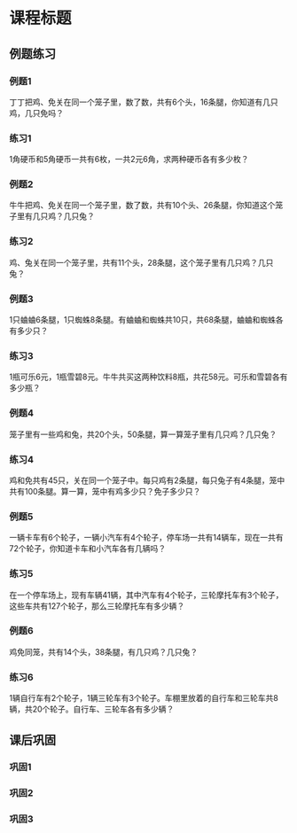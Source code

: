 # 课程标题



## 例题练习

### 例题1

丁丁把鸡、免关在同一个笼子里，数了数，共有6个头，16条腿，你知道有几只鸡，几只免吗？

### 练习1

1角硬币和5角硬币一共有6枚，一共2元6角，求两种硬币各有多少枚？



### 例题2

牛牛把鸡、免关在同一个笼子里，数了数，共有10个头、26条腿，你知道这个笼子里有几只鸡？几只兔？



### 练习2

鸡、兔关在同一个笼子里，共有11个头，28条腿，这个笼子里有几只鸡？几只兔？



### 例题3

1只蛐蛐6条腿，1只蜘蛛8条腿。有蛐蛐和蜘蛛共10只，共68条腿，蛐蛐和蜘蛛各有多少只？



### 练习3

1瓶可乐6元，1瓶雪碧8元。牛牛共买这两种饮料8瓶，共花58元。可乐和雪碧各有多少瓶？



### 例题4

笼子里有一些鸡和兔，共20个头，50条腿，算一算笼子里有几只鸡？几只兔？



### 练习4

鸡和免共有45只，关在同一个笼子中。每只鸡有2条腿，每只兔子有4条腿，笼中共有100条腿。算一算，笼中有鸡多少只？免子多少只？



### 例题5

一辆卡车有6个轮子，一辆小汽车有4个轮子，停车场一共有14辆车，现在一共有72个轮子，你知道卡车和小汽车各有几辆吗？



### 练习5

在一个停车场上，现有车辆41辆，其中汽车有4个轮子，三轮摩托车有3个轮子，这些车共有127个轮子，那么三轮摩托车有多少辆？



### 例题6

鸡免同笼，共有14个头，38条腿，有几只鸡？几只兔？



### 练习6

1辆自行车有2个轮子，1辆三轮车有3个轮子。车棚里放着的自行车和三轮车共8辆，共20个轮子。自行车、三轮车各有多少辆？



## 课后巩固

### 巩固1



### 巩固2



### 巩固3
